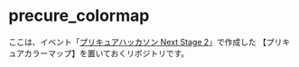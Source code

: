 # precure_colormap

ここは、イベント「[プリキュアハッカソン Next Stage 2](https://cure-hack.connpass.com/event/136914/)」で作成した
【プリキュアカラーマップ】を置いておくリポジトリです。
